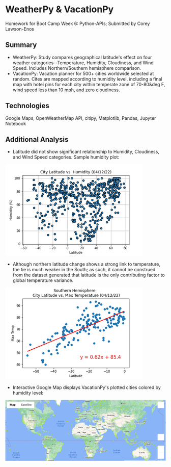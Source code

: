 # WeatherPy & VacationPy

Homework for Boot Camp Week 6: Python-APIs; Submitted by Corey Lawson-Enos

## Summary
* WeatherPy: Study compares geographical latitude's effect on four weather categories--Temperature, Humidity, Cloudiness, and Wind Speed. Includes Northern/Southern hemisphere comparison.
* VacationPy: Vacation planner for 500+ cities worldwide selected at random. Cites are mapped according to humidity level, including a final map with hotel pins for each city within temperate zone of 70-80&deg F, wind speed less than 10 mph, and zero cloudiness.  

## Technologies
Google Maps, OpenWeatherMap API, citipy, Matplotlib, Pandas, Jupyter Notebook

## Additional Analysis
* Latitude did not show significant relationship to Humidity, Cloudiness, and Wind Speed categories. Sample humidity plot: 

![alt text](https://github.com/clawson13/python-api-challenge/blob/0bfb9434e4ecd2b0e2b83335a9e208d2540a885d/Images/Lat_v_Humidity.png)

* Although northern latitude change shows a strong link to temperature, the tie is much weaker in the South; as such, it cannot be construed from the dataset generated that latitude is the only contributing factor to global temperature variance.

![alt text](https://github.com/clawson13/python-api-challenge/blob/0bfb9434e4ecd2b0e2b83335a9e208d2540a885d/Images/Lat_v_Temp_South.png)

* Interactive Google Map displays VacationPy's plotted cities colored by humidity level:

![alt text](https://github.com/clawson13/python-api-challenge/blob/ba53edee096843f90384e8a38df02067d2372aa0/Images/Heat_Map.png)
